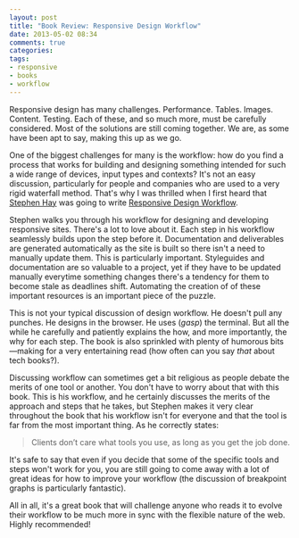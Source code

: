 ```yaml
---
layout: post
title: "Book Review: Responsive Design Workflow"
date: 2013-05-02 08:34
comments: true
categories: 
tags:
- responsive
- books
- workflow
---
```

Responsive design has many challenges. Performance. Tables. Images. Content. Testing. Each of these, and so much more, must be carefully considered. Most of the solutions are still coming together. We are, as some have been apt to say, making this up as we go.

One of the biggest challenges for many is the workflow: how do you find a process that works for building and designing something intended for such a wide range of devices, input types and contexts? It's not an easy discussion, particularly for people and companies who are used to a very rigid waterfall method. That's why I was thrilled when I first heard that [Stephen Hay](http://www.the-haystack.com/) was going to write [Responsive Design Workflow](http://www.peachpit.com/store/responsive-design-workflow-9780321887863).

Stephen walks you through his workflow for designing and developing responsive sites. There's a lot to love about it. Each step in his workflow seamlessly builds upon the step before it. Documentation and deliverables are generated automatically as the site is built so there isn't a need to manually update them. This is particularly important. Styleguides and documentation are so valuable to a project, yet if they have to be updated manually everytime something changes there's a tendency for them to become stale as deadlines shift. Automating the creation of of these important resources is an important piece of the puzzle.

This is not your typical discussion of design workflow. He doesn't pull any punches. He designs in the browser. He uses (*gasp*) the terminal. But all the while he carefully and patiently explains the how, and more importantly, the why for each step. The book is also sprinkled with plenty of humorous bits—making for a very entertaining read (how often can you say *that* about tech books?).

Discussing workflow can sometimes get a bit religious as people debate the merits of one tool or another. You don't have to worry about that with this book. This is his workflow, and he certainly discusses the merits of the approach and steps that he takes, but Stephen makes it very clear throughout the book that his workflow isn't for everyone and that the tool is far from the most important thing. As he correctly states:

> Clients don’t care what tools you use, as long as you get the job done.

It's safe to say that even if you decide that some of the specific tools and steps won't work for you, you are still going to come away with a lot of great ideas for how to improve your workflow (the discussion of breakpoint graphs is particularly fantastic).

All in all, it's a great book that will challenge anyone who reads it to evolve their workflow to be much more in sync with the flexible nature of the web. Highly recommended!
